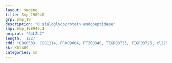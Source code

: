 ```yaml
---
layout: smgene
title: Smp_198940
grp: Smp_19
description: "O sialoglycoprotein endopeptidase"
smp: Smp_198940.1
uniprot: "G4LZL2"
length:  1227
cdd: "COG0533, COG1214, PRK09604, PTZ00340, TIGR03723, TIGR03725, cl22532, pfam00814"
kk: K01409
categories: sm
---
```

